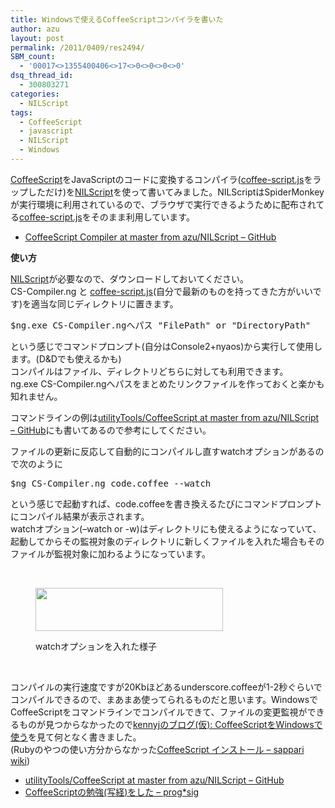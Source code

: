 ```yaml
---
title: Windowsで使えるCoffeeScriptコンパイラを書いた
author: azu
layout: post
permalink: /2011/0409/res2494/
SBM_count:
  - '00017<>1355400406<>17<>0<>0<>0<>0'
dsq_thread_id:
  - 300803271
categories:
  - NILScript
tags:
  - CoffeeScript
  - javascript
  - NILScript
  - Windows
---
```

[CoffeeScript][1]をJavaScriptのコードに変換するコンパイラ([coffee-script.js][2]をラップしただけ)を[NILScript][3]を使って書いてみました。NILScriptはSpiderMonkeyが実行環境に利用されているので、ブラウザで実行できるようために配布されてる[coffee-script.js][2]をそのまま利用しています。

*   [CoffeeScript Compiler at master from azu/NILScript &#8211; GitHub][4]

**使い方**

[NILScript][5]が必要なので、ダウンロードしておいてください。  
CS-Compiler.ng と [coffee-script.js][6](自分で最新のものを持ってきた方がいいです)を適当な同じディレクトリに置きます。

<pre>$ng.exe CS-Compiler.ngへパス "FilePath" or "DirectoryPath"</pre>

という感じでコマンドプロンプト(自分はConsole2+nyaos)から実行して使用します。(D&Dでも使えるかも)  
コンパイルはファイル、ディレクトリどちらに対しても利用できます。  
ng.exe CS-Compiler.ngへパスをまとめたリンクファイルを作っておくと楽かも知れません。

コマンドラインの例は[utilityTools/CoffeeScript at master from azu/NILScript &#8211; GitHub][4]にも書いてあるので参考にしてください。

ファイルの更新に反応して自動的にコンパイルし直すwatchオプションがあるので次のように

<pre>$ng CS-Compiler.ng code.coffee --watch</pre>

という感じで起動すれば、code.coffeeを書き換えるたびにコマンドプロンプトにコンパイル結果が表示されます。  
watchオプション(&#8211;watch or -w)はディレクトリにも使えるようになっていて、起動してからその監視対象のディレクトリに新しくファイルを入れた場合もそのファイルが監視対象に加わるようになっています。

&nbsp;<figure id="attachment_2495" style="width: 300px;" class="wp-caption alignnone">

[<img class="size-medium wp-image-2495" title="2011-04-09-ss2" src="http://wordpress.local/wp-content/uploads/2011/04/2011-04-09-ss2-300x69.png" alt="" width="300" height="69" />][7]<figcaption class="wp-caption-text">watchオプションを入れた様子</figcaption></figure> 
&nbsp;

コンパイルの実行速度ですが20Kbほどあるunderscore.coffeeが1-2秒ぐらいでコンパイルできるので、まあまあ使ってられるものだと思います。WindowsでCoffeeScriptをコマンドラインでコンパイルできて、ファイルの変更監視ができるものが見つからなかったので[kennyjのブログ(仮): CoffeeScriptをWindowsで使う][8]を見て何となく書きました。  
(Rubyのやつの使い方分からなかった[CoffeeScript インストール &#8211; sappari wiki][9])

*   [utilityTools/CoffeeScript at master from azu/NILScript &#8211; GitHub][4]
*   [CoffeeScriptの勉強(写経)をした &#8211; prog*sig][10]

 [1]: http://jashkenas.github.com/coffee-script/
 [2]: http://jashkenas.github.com/coffee-script/#scripts
 [3]: http://efcl.info/2010/0816/res1888/ "NILScriptの使い方と書き方"
 [4]: https://github.com/azu/NILScript/tree/master/utilityTools/CoffeeScript
 [5]: http://lukewarm.s151.xrea.com/nilscript.html
 [6]: https://github.com/azu/NILScript/tree/master/utilityTools/%3Chttps://github.com/jashkenas/coffee-script/blob/master/extras/coffee-script.js%3E
 [7]: http://wordpress.local/wp-content/uploads/2011/04/2011-04-09-ss2.png
 [8]: http://kennyj-jp.blogspot.com/2011/01/coffeescriptwindows.html
 [9]: http://sites.google.com/site/sappariwiki/coffeescript/coffeescript-install
 [10]: ../adiary/0112